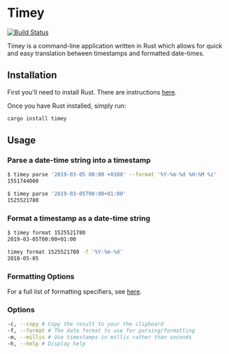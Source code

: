 # Timey

[![Build Status](https://travis-ci.org/ptrbrynt/timey.svg?branch=develop)](https://travis-ci.org/ptrbrynt/timey)

Timey is a command-line application written in Rust which allows for quick and easy translation between timestamps and formatted date-times.

## Installation

First you'll need to install Rust. There are instructions [here](https://www.rust-lang.org/tools/install).

Once you have Rust installed, simply run:

```bash
cargo install timey
```

## Usage

### Parse a date-time string into a timestamp

```bash
$ timey parse '2019-03-05 00:00 +0100' --format '%Y-%m-%d %H:%M %z'
1551744000
```

```bash
$ timey parse '2019-03-05T00:00+01:00'
1525521780
```

### Format a timestamp as a date-time string

```bash
$ timey format 1525521780
2019-03-05T00:00+01:00
```

```bash
timey format 1525521780 -f '%Y-%m-%d'
2018-05-05
```

### Formatting Options

For a full list of formatting specifiers, see [here](https://docs.rs/chrono/0.4.6/chrono/format/strftime/index.html#specifiers).

### Options

```bash
-c, --copy # Copy the result to your the clipboard
-f, --format # The date format to use for parsing/formatting
-m, --millis # Use timestamps in millis rather than seconds
-h, --help # Display help
```
